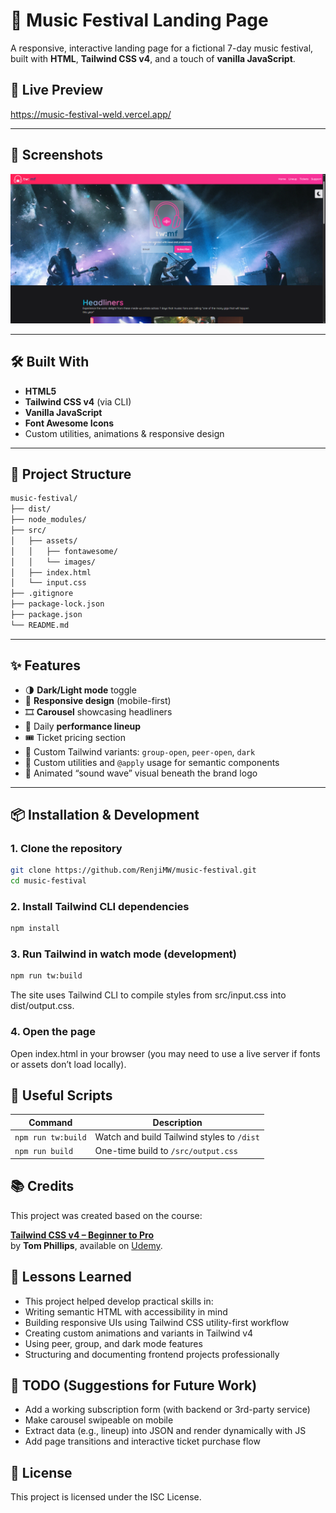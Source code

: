 # 🎸 Music Festival Landing Page

A responsive, interactive landing page for a fictional 7-day music festival, built with **HTML**, **Tailwind CSS v4**, and a touch of **vanilla JavaScript**.

## 🚀 Live Preview

https://music-festival-weld.vercel.app/

---

## 📸 Screenshots

<img style="margin: auto" src="src/assets/images/music-festival-demo.PNG" alt="Preview" width="600"/>

---

## 🛠️ Built With

- **HTML5**
- **Tailwind CSS v4** (via CLI)
- **Vanilla JavaScript**
- **Font Awesome Icons**
- Custom utilities, animations & responsive design

---

## 📁 Project Structure

```bash
music-festival/
├── dist/
├── node_modules/
├── src/
│   ├── assets/
│   │   ├── fontawesome/
│   │   └── images/
│   ├── index.html
│   └── input.css
├── .gitignore
├── package-lock.json
├── package.json
└── README.md
```

---

## ✨ Features

- 🌗 **Dark/Light mode** toggle
- 📱 **Responsive design** (mobile-first)
- 🎞️ **Carousel** showcasing headliners
- 📅 Daily **performance lineup**
- 🎟️ Ticket pricing section
- 🧠 Custom Tailwind variants: `group-open`, `peer-open`, `dark`
- 💅 Custom utilities and `@apply` usage for semantic components
- 🌊 Animated “sound wave” visual beneath the brand logo

---

## 📦 Installation & Development

### 1. Clone the repository

```bash
git clone https://github.com/RenjiMW/music-festival.git
cd music-festival
```

### 2. Install Tailwind CLI dependencies

```bash
npm install
```

### 3. Run Tailwind in watch mode (development)

```bash
npm run tw:build
```

The site uses Tailwind CLI to compile styles from src/input.css into dist/output.css.

### 4. Open the page

Open index.html in your browser (you may need to use a live server if fonts or assets don’t load locally).

## 🧰 Useful Scripts

| Command            | Description                                |
| ------------------ | ------------------------------------------ |
| `npm run tw:build` | Watch and build Tailwind styles to `/dist` |
| `npm run build`    | One-time build to `/src/output.css`        |

## 📚 Credits

This project was created based on the course:

[**Tailwind CSS v4 – Beginner to Pro**](https://www.udemy.com/course/tailwind-css-zero-to-hero/?couponCode=KEEPLEARNING)  
by **Tom Phillips**, available on [Udemy](https://www.udemy.com/).

## 🧠 Lessons Learned

- This project helped develop practical skills in:
- Writing semantic HTML with accessibility in mind
- Building responsive UIs using Tailwind CSS utility-first workflow
- Creating custom animations and variants in Tailwind v4
- Using peer, group, and dark mode features
- Structuring and documenting frontend projects professionally

## 🏁 TODO (Suggestions for Future Work)

- Add a working subscription form (with backend or 3rd-party service)
- Make carousel swipeable on mobile
- Extract data (e.g., lineup) into JSON and render dynamically with JS
- Add page transitions and interactive ticket purchase flow

## 📃 License

This project is licensed under the ISC License.
